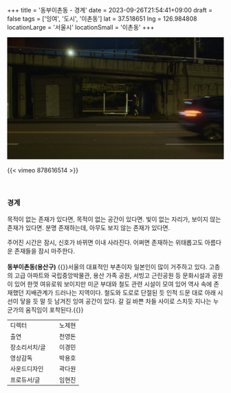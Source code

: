 +++
title = '동부이촌동 - 경계'
date = 2023-09-26T21:54:41+09:00
draft = false
tags = ['잉여', '도시', '이촌동']
lat = 37.518651
lng = 126.984808
locationLarge = '서울시'
locationSmall = '이촌동'
+++

![이촌동](thumb.jpg)

{{< vimeo 878616514 >}}

 
### 경계
목적이 없는 존재가 있다면, 목적이 없는 공간이 있다면. 
빛이 없는 자리가, 보이지 않는 존재가 있다면. 
분명 존재하는데, 아무도 보지 않는 존재가 있다면. 

주어진 시간은 잠시, 신호가 바뀌면 이내 사라진다.
어쩌면 존재하는 위태롭고도 아름다운 존재들을 잠시 마주한다.
<br>
<br>
**동부이촌동(용산구)** {{<location-detail>}}서울의 대표적인 부촌이자 일본인이 많이 거주하고 있다. 고층의 고급 아파트와 국립중앙박물관, 용산 가족 공원, 서빙고 근린공원 등 문화시설과 공원이 있어 한껏 여유로워 보이지만 미군 부대와 철도 관련 시설이 모여 있어 역사 속에 존재했던 지배관계가 드러나는 지역이다. 철도와 도로로 단절된 듯 인적 드문 대로 아래 시선이 닿을 듯 말 듯 남겨진 잉여 공간이 있다. 갈 길 바쁜 차들 사이로 스치듯 지나는 누군가의 움직임이 포착된다.{{</location-detail>}}


<table class="article-credit-style">
    <tr>
    <td style="width: 100px;">디렉터</td>
    <td>노제현</td>
    </tr>
    <tr>
    <td>출연</td>
    <td>천영돈</td>
    </tr>
    <tr>
    <td>장소리서치/글</td>
    <td>이경민</td>
    </tr>
    <tr>
    <td>영상감독</td>
    <td>박용호</td>
    </tr>
    <tr>
    <td>사운드디자인</td>
    <td>곽다원</td>
    </tr>
    <tr>
    <td>프로듀서/글</td>
    <td>임현진</td>
    </tr>
</table>